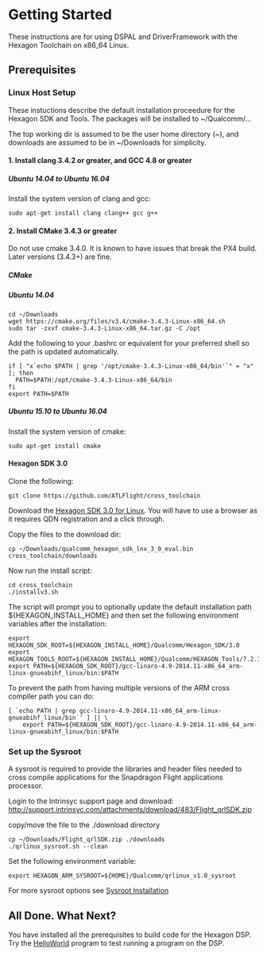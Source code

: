 # Getting Started

These instructions are for using DSPAL and DriverFramework with the Hexagon Toolchain on x86_64 Linux.

## Prerequisites

### Linux Host Setup

These instuctions describe the default installation proceedure for the Hexagon SDK and Tools.
The packages will be installed to ~/Qualcomm/...

The top working dir is assumed to be the user home directory (~), and downloads are assumed to be in
~/Downloads for simplicity.

#### 1. Install clang 3.4.2 or greater, and GCC 4.8 or greater

##### Ubuntu 14.04 to Ubuntu 16.04

Install the system version of clang and gcc:

```
sudo apt-get install clang clang++ gcc g++
```

#### 2. Install CMake 3.4.3 or greater

Do not use cmake 3.4.0. It is known to have issues that break the PX4 build. Later versions (3.4.3+) are fine.

##### CMake

##### Ubuntu 14.04
```
cd ~/Downloads
wget https://cmake.org/files/v3.4/cmake-3.4.3-Linux-x86_64.sh
sudo tar -zxvf cmake-3.4.3-Linux-x86_64.tar.gz -C /opt
```

Add the following to your .bashrc or equivalent for your preferred shell so the path is
updated automatically.

```
if [ "x`echo $PATH | grep '/opt/cmake-3.4.3-Linux-x86_64/bin'`" = "x" ]; then
  PATH=$PATH:/opt/cmake-3.4.3-Linux-x86_64/bin
fi
export PATH=$PATH
```

##### Ubuntu 15.10 to Ubuntu 16.04

Install the system version of cmake:

```
sudo apt-get install cmake
```
#### Hexagon SDK 3.0

Clone the following:
```
git clone https://github.com/ATLFlight/cross_toolchain
```

Download the [Hexagon SDK 3.0 for Linux](https://developer.qualcomm.com/download/hexagon/hexagon-sdk-v3-linux.bin). You will have to use a browser as it requires QDN registration and a click through.

Copy the files to the download dir:
```
cp ~/Downloads/qualcomm_hexagon_sdk_lnx_3_0_eval.bin cross_toolchain/downloads
```

Now run the install script:
```
cd cross_toolchain
./installv3.sh
```

The script will prompt you to optionally update the default installation path ${HEXAGON_INSTALL_HOME} and then set the following environment variables after the installation:
```
export HEXAGON_SDK_ROOT=${HEXAGON_INSTALL_HOME}/Qualcomm/Hexagon_SDK/3.0
export HEXAGON_TOOLS_ROOT=${HEXAGON_INSTALL_HOME}/Qualcomm/HEXAGON_Tools/7.2.12/Tools
export PATH=${HEXAGON_SDK_ROOT}/gcc-linaro-4.9-2014.11-x86_64_arm-linux-gnueabihf_linux/bin:$PATH
```

To prevent the path from having multiple versions of the ARM cross compiler path you can do:

```
[ `echo PATH | grep gcc-linaro-4.9-2014.11-x86_64_arm-linux-gnueabihf_linux/bin`' ] || \
 	export PATH=${HEXAGON_SDK_ROOT}/gcc-linaro-4.9-2014.11-x86_64_arm-linux-gnueabihf_linux/bin:$PATH
```

### Set up the Sysroot

A sysroot is required to provide the libraries and header files needed to cross compile applications for
the Snapdragon Flight applications processor.

Login to the Intrinsyc support page and download: http://support.intrinsyc.com/attachments/download/483/Flight_qrlSDK.zip

copy/move the file to the ./download directory

```
cp ~/Downloads/Flight_qrlSDK.zip ./downloads
./qrlinux_sysroot.sh --clean
```

Set the following environment variable:

```
export HEXAGON_ARM_SYSROOT=${HOME}/Qualcomm/qrlinux_v1.0_sysroot
```

For more sysroot options see [Sysroot Installation](https://github.com/ATLFlight/cross_toolchain/blob/sdk3/README.md#sysroot-installation)

## All Done. What Next?

You have installed all the prerequisites to build code for the Hexagon DSP. Try the [HelloWorld](HelloWorld.md)
program to test running a program on the DSP.
